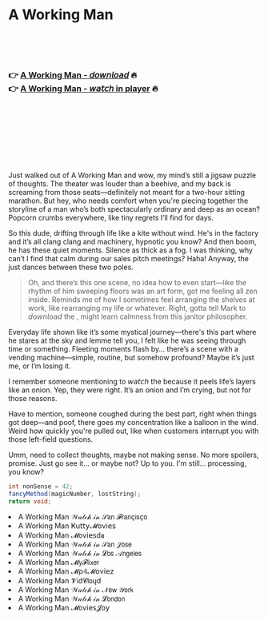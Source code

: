 <h1>A Working Man</h1>

<br><br><br>

<h3>👉 <a href="https://Leons-cripavasgher1981.github.io/uasqznkeff/">A Working Man - 𝘥𝘰𝘸𝘯𝘭𝘰𝘢𝘥</a> 🔥<br>
👉 <a href="https://Leons-cripavasgher1981.github.io/uasqznkeff/">A Working Man - 𝘸𝘢𝘵𝘤𝘩 in player</a> 🔥
</h3>



<br><br><br><br><br><br><br>


Just walked out of A Working Man and wow, my mind’s still a jigsaw puzzle of thoughts. The theater was louder than a beehive, and my back is screaming from those seats—definitely not meant for a two-hour sitting marathon. But hey, who needs comfort when you're piecing together the storyline of a man who’s both spectacularly ordinary and deep as an ocean? Popcorn crumbs everywhere, like tiny regrets I’ll find for days.

So this dude, drifting through life like a kite without wind. He's in the factory and it’s all clang clang and machinery, hypnotic you know? And then boom, he has these quiet moments. Silence as thick as a fog. I was thinking, why can’t I find that calm during our sales pitch meetings? Haha! Anyway, the   just dances between these two poles.

> Oh, and there’s this one scene, no idea how to even start—like the rhythm of him sweeping floors was an art form, got me feeling all zen inside. Reminds me of how I sometimes feel arranging the shelves at work, like rearranging my life or whatever. Right, gotta tell Mark to 𝘥𝘰𝘸𝘯𝘭𝘰𝘢𝘥 the  , might learn calmness from this janitor philosopher.

Everyday life shown like it’s some mystical journey—there's this part where he stares at the sky and lemme tell you, I felt like he was seeing through time or something. Fleeting moments flash by... there’s a scene with a vending machine—simple, routine, but somehow profound? Maybe it’s just me, or I’m losing it.

I remember someone mentioning to 𝘸𝘢𝘵𝘤𝘩 the   because it peels life’s layers like an onion. Yep, they were right. It’s an onion and I’m crying, but not for those reasons.

Have to mention, someone coughed during the best part, right when things got deep—and poof, there goes my concentration like a balloon in the wind. Weird how quickly you're pulled out, like when customers interrupt you with those left-field questions.

Umm, need to collect thoughts, maybe not making sense. No more spoilers, promise. Just go see it... or maybe not? Up to you. I'm still... processing, you know? 

```csharp
int nonSense = 42;
fancyMethod(magicNumber, lostString);
return void;
```

<li>A Working Man 𝒲𝒶𝓉𝒸𝒽 𝒾𝓃 𝒮𝖺𝗇 𝓕𝗋𝖺𝗇ç𝗂𝗌ç𝗈</li>
<li>A Working Man Ҝ𝗎𝗍𝗍𝗒𝓜𝗈ν𝗂𝖾𝗌</li>
<li>A Working Man 𝓜𝗈ν𝗂𝖾𝗌ԁ𝖆</li>
<li>A Working Man 𝒲𝒶𝓉𝒸𝒽 𝒾𝓃 𝒮𝖺𝗇 𝒥𝗈𝗌𝖾</li>
<li>A Working Man 𝒲𝒶𝓉𝒸𝒽 𝒾𝓃 𝓛𝗈𝗌 𝒜𝗇𝗀𝖾𝗅𝖾𝗌</li>
<li>A Working Man 𝓜𝗒𝓕𝗅𝗂𝗑𝖾𝗋</li>
<li>A Working Man 𝓜ρ𝟜𝓜𝗈ν𝗂𝖾𝗓</li>
<li>A Working Man 𝓥𝗂ԁ𝓒𝗅𝗈ųԁ</li>
<li>A Working Man 𝒲𝒶𝓉𝒸𝒽 𝒾𝓃 𝒩𝖾𝗐 𝒴𝗈𝗋𝗄</li>
<li>A Working Man 𝒲𝒶𝓉𝒸𝒽 𝒾𝓃 𝓛𝗈𝗇𝖽𝗈𝗇</li>
<li>A Working Man 𝓜𝗈ν𝗂𝖾𝗌𝓙𝗈𝗒</li>
